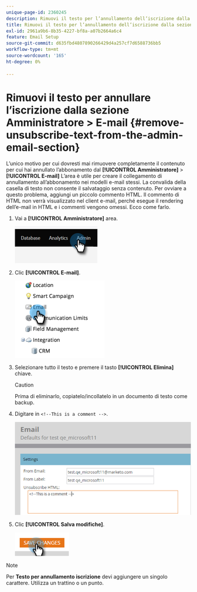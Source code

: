 ```yaml
---
unique-page-id: 2360245
description: Rimuovi il testo per l’annullamento dell’iscrizione dalla sezione E-mail per amministratori - Documentazione di Marketo - Documentazione del prodotto
title: Rimuovi il testo per l’annullamento dell’iscrizione dalla sezione E-mail amministratore
exl-id: 2961a9b6-8b35-4227-bf8a-a07b2664a6c4
feature: Email Setup
source-git-commit: d635fbd4807890266429d4a257cf7d6588736bb5
workflow-type: tm+mt
source-wordcount: '165'
ht-degree: 0%

---
```


# Rimuovi il testo per annullare l’iscrizione dalla sezione Amministratore > E-mail {#remove-unsubscribe-text-from-the-admin-email-section}

L’unico motivo per cui dovresti mai rimuovere completamente il contenuto per cui hai annullato l’abbonamento dal **[!UICONTROL Amministratore]** > **[!UICONTROL E-mail]** L’area è utile per creare il collegamento di annullamento all’abbonamento nei modelli e-mail stessi. La convalida della casella di testo non consente il salvataggio senza contenuto. Per ovviare a questo problema, aggiungi un piccolo commento HTML. Il commento di HTML non verrà visualizzato nel client e-mail, perché esegue il rendering dell’e-mail in HTML e i commenti vengono omessi. Ecco come farlo.

1. Vai a **[!UICONTROL Amministratore]** area.

   ![](assets/remove-unsubscribe-text-from-the-admin-email-section-1.png)

1. Clic **[!UICONTROL E-mail]**.

   ![](assets/remove-unsubscribe-text-from-the-admin-email-section-2.png)

1. Selezionare tutto il testo e premere il tasto **[!UICONTROL Elimina]** chiave.

   >[!CAUTION]
   >
   >Prima di eliminarlo, copiatelo/incollatelo in un documento di testo come backup.

1. Digitare in `<!--This is a comment -->`.

   ![](assets/remove-unsubscribe-text-from-the-admin-email-section-3.png)

1. Clic **[!UICONTROL Salva modifiche]**.

   ![](assets/remove-unsubscribe-text-from-the-admin-email-section-4.png)

>[!NOTE]
>
>Per **Testo per annullamento iscrizione** devi aggiungere un singolo carattere. Utilizza un trattino o un punto.
